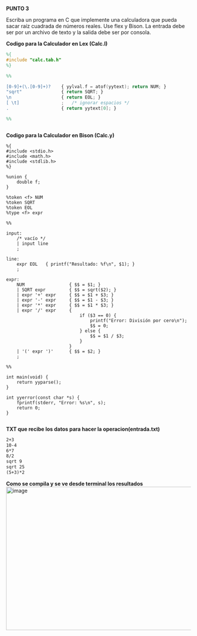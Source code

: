 **PUNTO 3**

Escriba un programa en C que implemente una calculadora que pueda sacar raíz cuadrada de números reales. Use flex y Bison. La entrada debe ser por un archivo de texto y la 
salida debe ser por consola.


**Codigo para la Calculador en Lex (Calc.l)**
```lex
%{
#include "calc.tab.h"
%}

%%

[0-9]+(\.[0-9]+)?    { yylval.f = atof(yytext); return NUM; }
"sqrt"               { return SQRT; }
\n                   { return EOL; }
[ \t]                ;   /* ignorar espacios */
.                    { return yytext[0]; }

%%



```
**Codigo para la Calculador en Bison (Calc.y)**
```bison
%{
#include <stdio.h>
#include <math.h>
#include <stdlib.h>
%}

%union {
    double f;
}

%token <f> NUM
%token SQRT
%token EOL
%type <f> expr

%%

input:
    /* vacío */
    | input line
    ;

line:
    expr EOL   { printf("Resultado: %f\n", $1); }
    ;

expr:
    NUM                 { $$ = $1; }
    | SQRT expr         { $$ = sqrt($2); }
    | expr '+' expr     { $$ = $1 + $3; }
    | expr '-' expr     { $$ = $1 - $3; }
    | expr '*' expr     { $$ = $1 * $3; }
    | expr '/' expr     { 
                            if ($3 == 0) { 
                                printf("Error: División por cero\n"); 
                                $$ = 0; 
                            } else { 
                                $$ = $1 / $3; 
                            }
                        }
    | '(' expr ')'      { $$ = $2; }
    ;

%%

int main(void) {
    return yyparse();
}

int yyerror(const char *s) {
    fprintf(stderr, "Error: %s\n", s);
    return 0;
}


```
**TXT que recibe los datos para hacer la operacion(entrada.txt)**
```txt
2+3
10-4
6*7
8/2
sqrt 9
sqrt 25
(5+3)*2


```
**Como se compila y se ve desde terminal los resultados**
<img width="1856" height="391" alt="image" src="https://github.com/user-attachments/assets/65bdfb32-2dfe-4c9e-b511-27d64a2693a4" />


